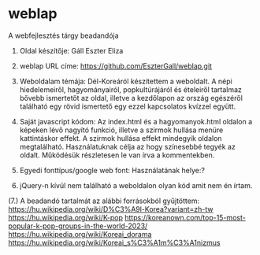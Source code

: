 # weblap
A webfejlesztés tárgy beadandója
1. Oldal készítője: Gáll Eszter Eliza
2. weblap URL címe:  https://github.com/EszterGall/weblap.git
3. Weboldalam témája:
Dél-Koreáról készítettem a weboldalt. A népi hiedelemeiről, hagyományairól, popkultúrájáról és ételeiről tartalmaz bővebb ismertetőt az oldal, illetve a kezdőlapon az ország egészéről található egy rövid ismertető egy ezzel kapcsolatos kvízzel együtt.
4. Saját javascript kódom:
Az index.html és a hagyomanyok.html oldalon a képeken lévő nagyító funkció, illetve a szirmok hullása menüre kattintáskor effekt. A szirmok hullása effekt mindegyik oldalon megtalálható.
Használatuknak célja az hogy színesebbé tegyék az oldalt.
Működésük részletesen le van írva a kommentekben.
5. Egyedi fonttípus/google web font:
Használatának helye:?

6. jQuery-n kívül nem található a weboldalon olyan kód amit nem én írtam.



(7.) A beadandó tartalmát az alábbi forrásokból gyűjtöttem:
https://hu.wikipedia.org/wiki/D%C3%A9l-Korea?variant=zh-tw
https://hu.wikipedia.org/wiki/K-pop
https://koreanown.com/top-15-most-popular-k-pop-groups-in-the-world-2023/
https://hu.wikipedia.org/wiki/Koreai_dorama
https://hu.wikipedia.org/wiki/Koreai_s%C3%A1m%C3%A1nizmus
